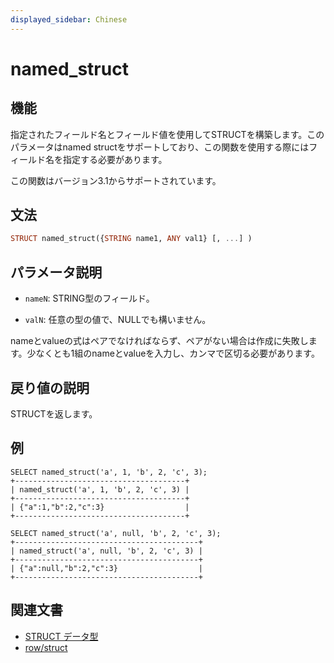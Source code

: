 ```yaml
---
displayed_sidebar: Chinese
---
```


# named_struct

## 機能

指定されたフィールド名とフィールド値を使用してSTRUCTを構築します。このパラメータはnamed structをサポートしており、この関数を使用する際にはフィールド名を指定する必要があります。

この関数はバージョン3.1からサポートされています。

## 文法

```Haskell
STRUCT named_struct({STRING name1, ANY val1} [, ...] )
```

## パラメータ説明

- `nameN`: STRING型のフィールド。

- `valN`: 任意の型の値で、NULLでも構いません。

nameとvalueの式はペアでなければならず、ペアがない場合は作成に失敗します。少なくとも1組のnameとvalueを入力し、カンマで区切る必要があります。

## 戻り値の説明

STRUCTを返します。

## 例

```plain
SELECT named_struct('a', 1, 'b', 2, 'c', 3);
+--------------------------------------+
| named_struct('a', 1, 'b', 2, 'c', 3) |
+--------------------------------------+
| {"a":1,"b":2,"c":3}                  |
+--------------------------------------+

SELECT named_struct('a', null, 'b', 2, 'c', 3);
+-----------------------------------------+
| named_struct('a', null, 'b', 2, 'c', 3) |
+-----------------------------------------+
| {"a":null,"b":2,"c":3}                  |
+-----------------------------------------+
```

## 関連文書

- [STRUCT データ型](../../sql-statements/data-types/STRUCT.md)
- [row/struct](row.md)

